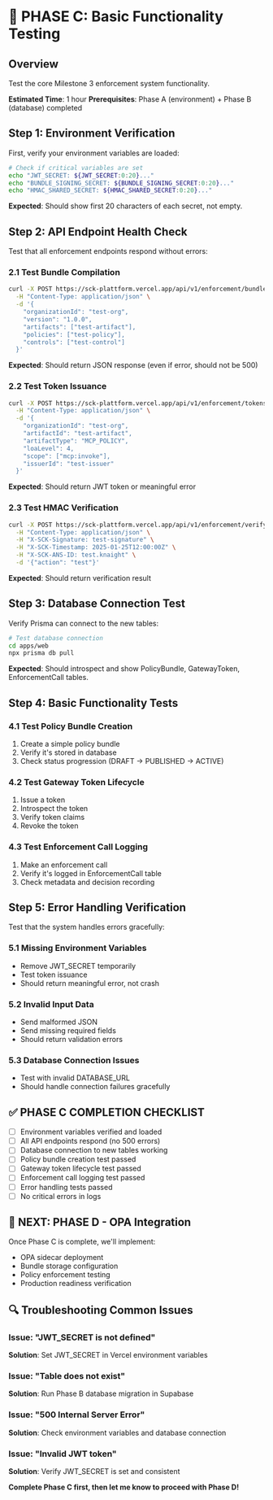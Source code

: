 # 🧪 PHASE C: Basic Functionality Testing

## **Overview**
Test the core Milestone 3 enforcement system functionality.

**Estimated Time**: 1 hour
**Prerequisites**: Phase A (environment) + Phase B (database) completed

## **Step 1: Environment Verification**

First, verify your environment variables are loaded:

```bash
# Check if critical variables are set
echo "JWT_SECRET: ${JWT_SECRET:0:20}..."
echo "BUNDLE_SIGNING_SECRET: ${BUNDLE_SIGNING_SECRET:0:20}..."
echo "HMAC_SHARED_SECRET: ${HMAC_SHARED_SECRET:0:20}..."
```

**Expected**: Should show first 20 characters of each secret, not empty.

## **Step 2: API Endpoint Health Check**

Test that all enforcement endpoints respond without errors:

### **2.1 Test Bundle Compilation**
```bash
curl -X POST https://sck-plattform.vercel.app/api/v1/enforcement/bundles/compile \
  -H "Content-Type: application/json" \
  -d '{
    "organizationId": "test-org",
    "version": "1.0.0",
    "artifacts": ["test-artifact"],
    "policies": ["test-policy"],
    "controls": ["test-control"]
  }'
```

**Expected**: Should return JSON response (even if error, should not be 500)

### **2.2 Test Token Issuance**
```bash
curl -X POST https://sck-plattform.vercel.app/api/v1/enforcement/tokens/issue \
  -H "Content-Type: application/json" \
  -d '{
    "organizationId": "test-org",
    "artifactId": "test-artifact",
    "artifactType": "MCP_POLICY",
    "loaLevel": 4,
    "scope": ["mcp:invoke"],
    "issuerId": "test-issuer"
  }'
```

**Expected**: Should return JWT token or meaningful error

### **2.3 Test HMAC Verification**
```bash
curl -X POST https://sck-plattform.vercel.app/api/v1/enforcement/verify \
  -H "Content-Type: application/json" \
  -H "X-SCK-Signature: test-signature" \
  -H "X-SCK-Timestamp: 2025-01-25T12:00:00Z" \
  -H "X-SCK-ANS-ID: test.knaight" \
  -d '{"action": "test"}'
```

**Expected**: Should return verification result

## **Step 3: Database Connection Test**

Verify Prisma can connect to the new tables:

```bash
# Test database connection
cd apps/web
npx prisma db pull
```

**Expected**: Should introspect and show PolicyBundle, GatewayToken, EnforcementCall tables.

## **Step 4: Basic Functionality Tests**

### **4.1 Test Policy Bundle Creation**
1. Create a simple policy bundle
2. Verify it's stored in database
3. Check status progression (DRAFT → PUBLISHED → ACTIVE)

### **4.2 Test Gateway Token Lifecycle**
1. Issue a token
2. Introspect the token
3. Verify token claims
4. Revoke the token

### **4.3 Test Enforcement Call Logging**
1. Make an enforcement call
2. Verify it's logged in EnforcementCall table
3. Check metadata and decision recording

## **Step 5: Error Handling Verification**

Test that the system handles errors gracefully:

### **5.1 Missing Environment Variables**
- Remove JWT_SECRET temporarily
- Test token issuance
- Should return meaningful error, not crash

### **5.2 Invalid Input Data**
- Send malformed JSON
- Send missing required fields
- Should return validation errors

### **5.3 Database Connection Issues**
- Test with invalid DATABASE_URL
- Should handle connection failures gracefully

## **✅ PHASE C COMPLETION CHECKLIST**

- [ ] Environment variables verified and loaded
- [ ] All API endpoints respond (no 500 errors)
- [ ] Database connection to new tables working
- [ ] Policy bundle creation test passed
- [ ] Gateway token lifecycle test passed
- [ ] Enforcement call logging test passed
- [ ] Error handling tests passed
- [ ] No critical errors in logs

## **🚀 NEXT: PHASE D - OPA Integration**

Once Phase C is complete, we'll implement:
- OPA sidecar deployment
- Bundle storage configuration
- Policy enforcement testing
- Production readiness verification

## **🔍 Troubleshooting Common Issues**

### **Issue: "JWT_SECRET is not defined"**
**Solution**: Set JWT_SECRET in Vercel environment variables

### **Issue: "Table does not exist"**
**Solution**: Run Phase B database migration in Supabase

### **Issue: "500 Internal Server Error"**
**Solution**: Check environment variables and database connection

### **Issue: "Invalid JWT token"**
**Solution**: Verify JWT_SECRET is set and consistent

**Complete Phase C first, then let me know to proceed with Phase D!**
